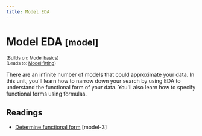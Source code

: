 ```yaml
---
title: Model EDA
---
```


<!-- Generated automatically from model-eda.yml. Do not edit by hand -->

# Model EDA <small class='model'>[model]</small>
<small>(Builds on: [Model basics](model-basics.md))</small>  
<small>(Leads to: [Model fitting](model-fit.md))</small>

There are an infinite number of models that could approximate your data. In this
unit, you'll learn how to narrow down your search by using EDA to understand 
the functional form of your data. You'll also learn how to specify functional
forms using formulas.

## Readings

  * [Determine functional form](https://dcl-model.stanford.edu/determine_functional_form.html) [model-3]


